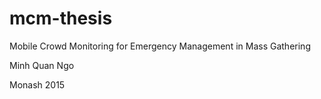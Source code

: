 # mcm-thesis
Mobile Crowd Monitoring for Emergency Management in Mass Gathering 

Minh Quan Ngo

Monash 2015
